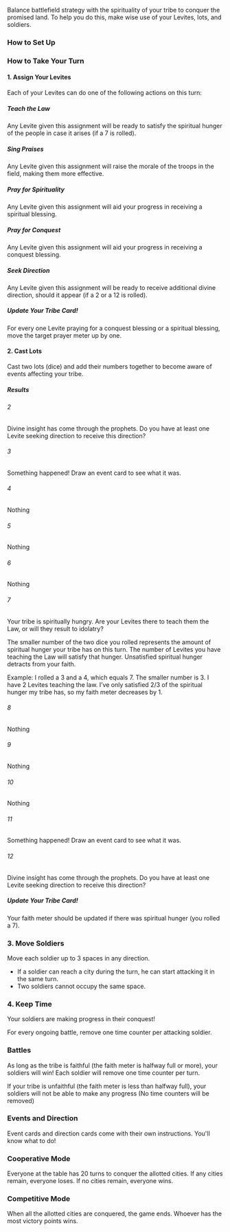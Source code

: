 
Balance battlefield strategy with the spirituality of your tribe to conquer the promised land. To help you do this, make wise use of your Levites, lots, and soldiers.

### How to Set Up



### How to Take Your Turn

#### 1. Assign Your Levites

Each of your Levites can do one of the following actions on this turn:

##### Teach the Law

Any Levite given this assignment will be ready to satisfy the spiritual hunger of the people in case it arises (if a 7 is rolled).

##### Sing Praises

Any Levite given this assignment will raise the morale of the troops in the field, making them more effective.

##### Pray for Spirituality

Any Levite given this assignment will aid your progress in receiving a spiritual blessing.

##### Pray for Conquest

Any Levite given this assignment will aid your progress in receiving a conquest blessing.

##### Seek Direction

Any Levite given this assignment will be ready to receive additional divine direction, should it appear (if a 2 or a 12 is rolled).

##### Update Your Tribe Card!

For every one Levite praying for a conquest blessing or a spiritual blessing, move the target prayer meter up by one.

#### 2. Cast Lots

Cast two lots (dice) and add their numbers together to become aware of events affecting your tribe.

##### Results

###### 2

Divine insight has come through the prophets. Do you have at least one Levite seeking direction to receive this direction?

###### 3

Something happened! Draw an event card to see what it was.

###### 4

Nothing

###### 5

Nothing

###### 6

Nothing

###### 7

Your tribe is spiritually hungry. Are your Levites there to teach them the Law, or will they result to idolatry?

The smaller number of the two dice you rolled represents the amount of spiritual hunger your tribe has on this turn. The number of Levites you have teaching the Law will satisfy that hunger. Unsatisfied spiritual hunger detracts from your faith.

Example: I rolled a 3 and a 4, which equals 7. The smaller number is 3. I have 2 Levites teaching the law.
I’ve only satisfied 2/3 of the spiritual hunger my tribe has, so my faith meter decreases by 1.

###### 8

Nothing

###### 9

Nothing

###### 10

Nothing

###### 11

Something happened! Draw an event card to see what it was.

###### 12

Divine insight has come through the prophets. Do you have at least one Levite seeking direction to receive this direction?

##### Update Your Tribe Card!

Your faith meter should be updated if there was spiritual hunger (you rolled a 7).

### 3. Move Soldiers

Move each soldier up to 3 spaces in any direction.
* If a soldier can reach a city during the turn, he can start attacking it in the same turn.
* Two soldiers cannot occupy the same space.

### 4. Keep Time

Your soldiers are making progress in their conquest!

For every ongoing battle, remove one time counter per attacking soldier.

### Battles

As long as the tribe is faithful (the faith meter is halfway full or more), your soldiers will win! Each soldier will remove one time counter per turn.

If your tribe is unfaithful (the faith meter is less than halfway full), your soldiers will not be able to make any progress (No time counters will be removed)

### Events and Direction

Event cards and direction cards come with their own instructions. You'll know what to do!

### Cooperative Mode

Everyone at the table has 20 turns to conquer the allotted cities. If any cities remain, everyone loses. If no cities remain, everyone wins.

### Competitive Mode

When all the allotted cities are conquered, the game ends. Whoever has the most victory points wins.